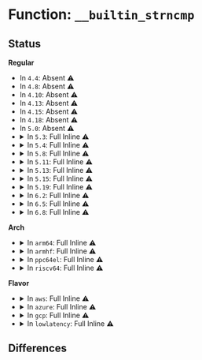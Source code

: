 # Function: <code>__builtin_strncmp</code>

## Status
<b>Regular</b>
<ul>
<li>
In <code>4.4</code>: Absent ⚠️
</li>
<li>
In <code>4.8</code>: Absent ⚠️
</li>
<li>
In <code>4.10</code>: Absent ⚠️
</li>
<li>
In <code>4.13</code>: Absent ⚠️
</li>
<li>
In <code>4.15</code>: Absent ⚠️
</li>
<li>
In <code>4.18</code>: Absent ⚠️
</li>
<li>
In <code>5.0</code>: Absent ⚠️
</li>
<li>
<details>
<summary>In <code>5.3</code>: Full Inline ⚠️</summary>

**Collision:** Unique Global

**Inline:** Full

**Transformation:** False

**Instances:**

```
In None (0)
Location: None
Inline: False
Direct callers:
  - init/do_mounts.c:prepare_namespace
  - init/do_mounts.c:prepare_namespace
  - arch/x86/kernel/setup.c:setup_arch
  - arch/x86/kernel/setup.c:setup_arch
  - arch/x86/kernel/mpparse.c:MP_bus_info
  - arch/x86/kernel/mpparse.c:MP_bus_info
  - arch/x86/kernel/mpparse.c:MP_bus_info
  - arch/x86/mm/pti.c:pti_check_boottime_disable
  - arch/x86/mm/pti.c:pti_check_boottime_disable
  - arch/x86/mm/pti.c:pti_check_boottime_disable
  - arch/x86/pci/mmconfig-shared.c:pci_parse_mcfg
```
</details>
</li>
<li>
<details>
<summary>In <code>5.4</code>: Full Inline ⚠️</summary>

**Collision:** Unique Global

**Inline:** Full

**Transformation:** False

**Instances:**

```
In None (0)
Location: None
Inline: False
Direct callers:
  - init/do_mounts.c:prepare_namespace
  - init/do_mounts.c:prepare_namespace
  - arch/x86/kernel/setup.c:setup_arch
  - arch/x86/kernel/setup.c:setup_arch
  - arch/x86/kernel/mpparse.c:MP_bus_info
  - arch/x86/kernel/mpparse.c:MP_bus_info
  - arch/x86/kernel/mpparse.c:MP_bus_info
  - arch/x86/mm/pti.c:pti_check_boottime_disable
  - arch/x86/mm/pti.c:pti_check_boottime_disable
  - arch/x86/mm/pti.c:pti_check_boottime_disable
  - arch/x86/platform/uv/uv_nmi.c:uv_handle_nmi
  - arch/x86/platform/uv/uv_nmi.c:uv_handle_nmi
  - arch/x86/platform/uv/uv_nmi.c:uv_handle_nmi
  - arch/x86/platform/uv/uv_nmi.c:uv_handle_nmi
  - arch/x86/pci/mmconfig-shared.c:pci_parse_mcfg
```
</details>
</li>
<li>
<details>
<summary>In <code>5.8</code>: Full Inline ⚠️</summary>

**Collision:** Unique Global

**Inline:** Full

**Transformation:** False

**Instances:**

```
In None (0)
Location: None
Inline: False
Direct callers:
  - init/do_mounts.c:prepare_namespace
  - init/do_mounts.c:prepare_namespace
  - arch/x86/kernel/mpparse.c:MP_bus_info
  - arch/x86/kernel/mpparse.c:MP_bus_info
  - arch/x86/kernel/mpparse.c:MP_bus_info
  - arch/x86/kernel/apic/x2apic_uv_x.c:uv_acpi_madt_oem_check
  - arch/x86/kernel/apic/x2apic_uv_x.c:uv_acpi_madt_oem_check
  - arch/x86/kernel/apic/x2apic_uv_x.c:uv_acpi_madt_oem_check
  - arch/x86/kernel/apic/x2apic_uv_x.c:uv_acpi_madt_oem_check
  - arch/x86/kernel/apic/x2apic_uv_x.c:uv_acpi_madt_oem_check
  - arch/x86/mm/pti.c:pti_check_boottime_disable
  - arch/x86/mm/pti.c:pti_check_boottime_disable
  - arch/x86/mm/pti.c:pti_check_boottime_disable
  - arch/x86/platform/uv/uv_nmi.c:uv_handle_nmi
  - arch/x86/platform/uv/uv_nmi.c:uv_handle_nmi
```
</details>
</li>
<li>
<details>
<summary>In <code>5.11</code>: Full Inline ⚠️</summary>

**Collision:** Unique Global

**Inline:** Full

**Transformation:** False

**Instances:**

```
In None (0)
Location: None
Inline: False
Direct callers:
  - init/do_mounts.c:prepare_namespace
  - init/do_mounts.c:prepare_namespace
  - arch/x86/kernel/mpparse.c:MP_bus_info
  - arch/x86/kernel/mpparse.c:MP_bus_info
  - arch/x86/kernel/mpparse.c:MP_bus_info
  - arch/x86/kernel/apic/x2apic_uv_x.c:uv_set_system_type
  - arch/x86/kernel/apic/x2apic_uv_x.c:uv_set_system_type
  - arch/x86/kernel/apic/x2apic_uv_x.c:uv_set_system_type
  - arch/x86/kernel/apic/x2apic_uv_x.c:uv_set_system_type
  - arch/x86/kernel/apic/x2apic_uv_x.c:uv_set_system_type
  - arch/x86/kernel/apic/x2apic_uv_x.c:uv_set_system_type
  - arch/x86/kernel/apic/x2apic_uv_x.c:uv_set_system_type
  - arch/x86/mm/pti.c:pti_check_boottime_disable
  - arch/x86/mm/pti.c:pti_check_boottime_disable
  - arch/x86/mm/pti.c:pti_check_boottime_disable
  - arch/x86/platform/uv/uv_nmi.c:uv_handle_nmi
  - arch/x86/platform/uv/uv_nmi.c:uv_handle_nmi
  - arch/x86/platform/uv/uv_nmi.c:uv_handle_nmi
  - arch/x86/platform/uv/uv_nmi.c:uv_handle_nmi
```
</details>
</li>
<li>
<details>
<summary>In <code>5.13</code>: Full Inline ⚠️</summary>

**Collision:** Unique Global

**Inline:** Full

**Transformation:** False

**Instances:**

```
In None (0)
Location: None
Inline: False
Direct callers:
  - init/do_mounts.c:prepare_namespace
  - init/do_mounts.c:prepare_namespace
  - arch/x86/kernel/mpparse.c:MP_bus_info
  - arch/x86/kernel/mpparse.c:MP_bus_info
  - arch/x86/kernel/mpparse.c:MP_bus_info
  - arch/x86/kernel/apic/x2apic_uv_x.c:uv_set_system_type
  - arch/x86/kernel/apic/x2apic_uv_x.c:uv_set_system_type
  - arch/x86/kernel/apic/x2apic_uv_x.c:uv_set_system_type
  - arch/x86/kernel/apic/x2apic_uv_x.c:uv_set_system_type
  - arch/x86/kernel/apic/x2apic_uv_x.c:uv_set_system_type
  - arch/x86/kernel/apic/x2apic_uv_x.c:uv_set_system_type
  - arch/x86/kernel/apic/x2apic_uv_x.c:uv_set_system_type
  - arch/x86/mm/pti.c:pti_check_boottime_disable
  - arch/x86/mm/pti.c:pti_check_boottime_disable
  - arch/x86/mm/pti.c:pti_check_boottime_disable
  - arch/x86/platform/uv/uv_nmi.c:uv_handle_nmi
  - arch/x86/platform/uv/uv_nmi.c:uv_handle_nmi
  - arch/x86/platform/uv/uv_nmi.c:uv_handle_nmi
  - arch/x86/platform/uv/uv_nmi.c:uv_handle_nmi
  - mm/memory_hotplug.c:add_memory_driver_managed
```
</details>
</li>
<li>
<details>
<summary>In <code>5.15</code>: Full Inline ⚠️</summary>

**Collision:** Unique Global

**Inline:** Full

**Transformation:** False

**Instances:**

```
In None (0)
Location: None
Inline: False
Direct callers:
  - init/do_mounts.c:prepare_namespace
  - init/do_mounts.c:prepare_namespace
  - arch/x86/kernel/mpparse.c:MP_bus_info
  - arch/x86/kernel/mpparse.c:MP_bus_info
  - arch/x86/kernel/mpparse.c:MP_bus_info
  - arch/x86/kernel/apic/x2apic_uv_x.c:uv_set_system_type
  - arch/x86/kernel/apic/x2apic_uv_x.c:uv_set_system_type
  - arch/x86/kernel/apic/x2apic_uv_x.c:uv_set_system_type
  - arch/x86/kernel/apic/x2apic_uv_x.c:uv_set_system_type
  - arch/x86/kernel/apic/x2apic_uv_x.c:uv_set_system_type
  - arch/x86/kernel/apic/x2apic_uv_x.c:uv_set_system_type
  - arch/x86/kernel/apic/x2apic_uv_x.c:uv_set_system_type
  - arch/x86/mm/pti.c:pti_check_boottime_disable
  - arch/x86/mm/pti.c:pti_check_boottime_disable
  - arch/x86/mm/pti.c:pti_check_boottime_disable
  - arch/x86/platform/uv/uv_nmi.c:uv_handle_nmi
  - arch/x86/platform/uv/uv_nmi.c:uv_handle_nmi
  - arch/x86/platform/uv/uv_nmi.c:uv_handle_nmi
  - arch/x86/platform/uv/uv_nmi.c:uv_handle_nmi
  - mm/memory_hotplug.c:add_memory_driver_managed
```
</details>
</li>
<li>
<details>
<summary>In <code>5.19</code>: Full Inline ⚠️</summary>

**Collision:** Unique Global

**Inline:** Full

**Transformation:** False

**Instances:**

```
In None (0)
Location: None
Inline: False
Direct callers:
  - init/do_mounts.c:prepare_namespace
  - init/do_mounts.c:prepare_namespace
  - arch/x86/kernel/mpparse.c:MP_bus_info
  - arch/x86/kernel/mpparse.c:MP_bus_info
  - arch/x86/kernel/mpparse.c:MP_bus_info
  - arch/x86/kernel/apic/x2apic_uv_x.c:uv_set_system_type
  - arch/x86/kernel/apic/x2apic_uv_x.c:uv_set_system_type
  - arch/x86/kernel/apic/x2apic_uv_x.c:uv_set_system_type
  - arch/x86/kernel/apic/x2apic_uv_x.c:uv_set_system_type
  - arch/x86/kernel/apic/x2apic_uv_x.c:uv_set_system_type
  - arch/x86/kernel/apic/x2apic_uv_x.c:uv_set_system_type
  - arch/x86/kernel/apic/x2apic_uv_x.c:uv_set_system_type
  - arch/x86/mm/pti.c:pti_check_boottime_disable
  - arch/x86/mm/pti.c:pti_check_boottime_disable
  - arch/x86/mm/pti.c:pti_check_boottime_disable
  - arch/x86/platform/uv/uv_nmi.c:uv_handle_nmi
  - arch/x86/platform/uv/uv_nmi.c:uv_handle_nmi
  - arch/x86/platform/uv/uv_nmi.c:uv_handle_nmi
  - mm/memory_hotplug.c:add_memory_driver_managed
```
</details>
</li>
<li>
<details>
<summary>In <code>6.2</code>: Full Inline ⚠️</summary>

**Collision:** Unique Global

**Inline:** Full

**Transformation:** False

**Instances:**

```
In None (0)
Location: None
Inline: False
Direct callers:
  - mm/memory_hotplug.c:add_memory_driver_managed
```
</details>
</li>
<li>
<details>
<summary>In <code>6.5</code>: Full Inline ⚠️</summary>

**Collision:** Unique Global

**Inline:** Full

**Transformation:** False

**Instances:**

```
In None (0)
Location: None
Inline: False
Direct callers:
  - mm/memory_hotplug.c:add_memory_driver_managed
```
</details>
</li>
<li>
<details>
<summary>In <code>6.8</code>: Full Inline ⚠️</summary>

**Collision:** Unique Global

**Inline:** Full

**Transformation:** False

**Instances:**

```
In None (0)
Location: None
Inline: False
Direct callers:
  - mm/memory_hotplug.c:add_memory_driver_managed
```
</details>
</li>
</ul>
<b>Arch</b>
<ul>
<li>
<details>
<summary>In <code>arm64</code>: Full Inline ⚠️</summary>

**Collision:** Unique Global

**Inline:** Full

**Transformation:** False

**Instances:**

```
In None (0)
Location: None
Inline: False
Direct callers:
  - init/do_mounts.c:prepare_namespace
  - init/do_mounts.c:prepare_namespace
```
</details>
</li>
<li>
<details>
<summary>In <code>armhf</code>: Full Inline ⚠️</summary>

**Collision:** Unique Global

**Inline:** Full

**Transformation:** False

**Instances:**

```
In None (0)
Location: None
Inline: False
Direct callers:
  - init/do_mounts.c:prepare_namespace
  - init/do_mounts.c:prepare_namespace
  - drivers/gpu/vga/vgaarb.c:vga_arb_write
  - drivers/usb/musb/musb_debugfs.c:musb_test_mode_write
  - drivers/usb/musb/musb_debugfs.c:musb_test_mode_write
```
</details>
</li>
<li>
<details>
<summary>In <code>ppc64el</code>: Full Inline ⚠️</summary>

**Collision:** Unique Global

**Inline:** Full

**Transformation:** False

**Instances:**

```
In None (0)
Location: None
Inline: False
Direct callers:
  - arch/powerpc/kernel/nvram_64.c:nvram_find_partition
  - arch/powerpc/perf/imc-pmu.c:get_event_base_addr
  - kernel/power/main.c:state_store
  - kernel/profile.c:profile_setup
  - kernel/profile.c:profile_setup
  - kernel/module.c:load_module
  - kernel/module.c:post_relocation
  - kernel/module.c:layout_and_allocate
  - kernel/module.c:layout_and_allocate
  - kernel/module.c:module_exit_section
  - kernel/debug/kdb/kdb_main.c:kdb_parse
  - kernel/trace/trace_events.c:f_show
  - kernel/trace/trace_events_hist.c:create_hist_data
  - kernel/trace/trace_events_hist.c:create_hist_data
  - kernel/trace/trace_events_hist.c:create_hist_data
  - kernel/trace/trace_events_hist.c:action_parse
  - kernel/trace/trace_events_hist.c:action_parse
  - kernel/trace/trace_events_hist.c:action_parse
  - kernel/trace/trace_events_hist.c:parse_hist_trigger_attrs
  - kernel/trace/trace_events_hist.c:parse_hist_trigger_attrs
  - kernel/trace/trace_events_hist.c:parse_hist_trigger_attrs
  - kernel/trace/trace_events_hist.c:parse_hist_trigger_attrs
  - kernel/trace/trace_events_hist.c:parse_hist_trigger_attrs
  - kernel/trace/trace_events_hist.c:parse_hist_trigger_attrs
  - kernel/trace/trace_events_hist.c:parse_hist_trigger_attrs
  - kernel/trace/trace_events_hist.c:parse_hist_trigger_attrs
  - kernel/trace/trace_events_hist.c:parse_hist_trigger_attrs
  - kernel/trace/trace_events_hist.c:parse_hist_trigger_attrs
  - kernel/trace/trace_events_hist.c:parse_hist_trigger_attrs
  - kernel/trace/trace_events_hist.c:parse_hist_trigger_attrs
  - kernel/trace/trace_events_hist.c:synth_event_create
  - mm/swap_state.c:vma_ra_enabled_store
  - mm/swap_state.c:vma_ra_enabled_store
  - fs/xattr.c:simple_xattr_list
  - fs/xattr.c:vfs_getxattr
  - fs/xattr.c:__vfs_setxattr_noperm
  - fs/xattr.c:xattr_permission
  - fs/xattr.c:xattr_permission
  - fs/xattr.c:xattr_permission
  - fs/xattr.c:xattr_permission
  - fs/fat/dir.c:fat_scan
  - fs/fat/dir.c:fat_dir_empty
  - fs/fat/dir.c:fat_dir_empty
  - fs/fat/dir.c:fat_get_dotdot_entry
  - fs/fat/inode.c:fat_fill_inode
  - fs/ecryptfs/crypto.c:ecryptfs_decode_and_decrypt_filename
  - security/keys/encrypted-keys/encrypted.c:valid_master_desc
  - security/keys/encrypted-keys/encrypted.c:valid_master_desc
  - security/commoncap.c:cap_inode_removexattr
  - security/commoncap.c:cap_inode_setxattr
  - security/selinux/ss/services.c:security_ib_endport_sid
  - security/smack/smack_lsm.c:smack_inode_setxattr
  - security/tomoyo/common.c:tomoyo_write_control
  - security/tomoyo/common.c:tomoyo_write_control
  - security/tomoyo/common.c:tomoyo_parse_policy
  - security/tomoyo/common.c:tomoyo_write_domain
  - security/tomoyo/common.c:tomoyo_write_domain
  - security/tomoyo/common.c:tomoyo_find_yesno
  - security/tomoyo/condition.c:tomoyo_get_condition
  - security/tomoyo/condition.c:tomoyo_get_condition
  - security/tomoyo/util.c:tomoyo_file_matches_pattern2
  - security/integrity/digsig_asymmetric.c:integrity_kernel_module_request
  - security/integrity/evm/evm_secfs.c:evm_write_xattrs
  - security/integrity/evm/evm_posix_acl.c:posix_xattr_acl
  - security/integrity/evm/evm_posix_acl.c:posix_xattr_acl
  - block/elevator.c:elv_iosched_store
  - block/blk-sysfs.c:queue_wc_store
  - block/blk-sysfs.c:queue_wc_store
  - block/blk-sysfs.c:queue_wc_store
  - block/partitions/ldm.c:ldm_validate_tocblocks
  - block/partitions/ldm.c:ldm_validate_tocblocks
  - block/blk-iocost.c:ioc_weight_write
  - block/cmdline-parser.c:cmdline_parts_find
  - drivers/pci/pci.c:pci_dev_str_match
  - drivers/video/fbdev/core/fb_cmdline.c:fb_get_options
  - drivers/video/fbdev/core/fbmon.c:check_edid
  - drivers/tty/serial/serial_core.c:uart_parse_earlycon
  - drivers/tty/serial/serial_core.c:uart_parse_earlycon
  - drivers/tty/serial/serial_core.c:uart_parse_earlycon
  - drivers/tty/serial/serial_core.c:uart_parse_earlycon
  - drivers/tty/serial/serial_core.c:uart_parse_earlycon
  - drivers/tty/serial/8250/8250_core.c:univ8250_console_match
  - drivers/mfd/htc-i2cpld.c:htcpld_chip_get
  - drivers/mfd/htc-i2cpld.c:htcpld_chip_get
  - drivers/nvdimm/dimm_devs.c:alias_dpa_busy
  - drivers/nvdimm/label.c:nd_pmem_namespace_label_update
  - drivers/nvdimm/claim.c:nd_namespace_store
  - drivers/scsi/scsi_scan.c:scsi_add_lun
  - drivers/scsi/scsi_sysfs.c:sdev_store_dh_state
  - drivers/scsi/scsi_sysfs.c:sdev_store_dh_state
  - drivers/scsi/scsi_proc.c:proc_scsi_write
  - drivers/scsi/scsi_proc.c:proc_scsi_write
  - drivers/scsi/sd.c:cache_type_store
  - drivers/ata/libata-scsi.c:ata_scsiop_inq_std
  - drivers/usb/core/sysfs.c:level_store
  - drivers/usb/core/devio.c:proc_disconnect_claim
  - drivers/usb/core/devio.c:proc_disconnect_claim
  - drivers/usb/core/devio.c:proc_disconnect_claim
  - drivers/usb/core/devio.c:proc_disconnect_claim
  - drivers/usb/core/port.c:usb3_lpm_permit_store
  - drivers/usb/host/xhci-dbgcap.c:dbc_store
  - drivers/usb/host/xhci-dbgcap.c:dbc_store
  - drivers/thermal/thermal_sysfs.c:mode_store
  - drivers/thermal/thermal_sysfs.c:mode_store
  - drivers/md/md.c:sync_max_store
  - drivers/md/md.c:sync_min_store
  - drivers/md/md.c:slot_store
  - drivers/md/md-bitmap.c:can_clear_store
  - drivers/md/md-bitmap.c:can_clear_store
  - drivers/md/md-bitmap.c:metadata_store
  - drivers/md/md-bitmap.c:metadata_store
  - drivers/md/md-bitmap.c:metadata_store
  - drivers/md/dm-table.c:device_no_partial_completion
  - drivers/mmc/core/mmc.c:mmc_decode_ext_csd
  - drivers/mmc/core/sdio.c:mmc_sdio_init_card
  - drivers/of/kobj.c:__of_add_property_sysfs
  - drivers/devfreq/devfreq.c:devfreq_remove_governor
  - drivers/devfreq/devfreq.c:devfreq_add_governor
  - net/core/dev.c:dev_change_name
  - net/core/dev.c:dev_alloc_name_ns
  - net/core/dev.c:dev_get_by_name_rcu
  - net/core/dev.c:__dev_get_by_name
  - net/core/drop_monitor.c:net_dm_hw_summary_probe
  - lib/kobject_uevent.c:kobject_uevent_env
```
</details>
</li>
<li>
<details>
<summary>In <code>riscv64</code>: Full Inline ⚠️</summary>

**Collision:** Unique Global

**Inline:** Full

**Transformation:** False

**Instances:**

```
In None (0)
Location: None
Inline: False
Direct callers:
  - init/do_mounts.c:prepare_namespace
  - init/do_mounts.c:prepare_namespace
  - drivers/gpu/vga/vgaarb.c:vga_arb_write
```
</details>
</li>
</ul>
<b>Flavor</b>
<ul>
<li>
<details>
<summary>In <code>aws</code>: Full Inline ⚠️</summary>

**Collision:** Unique Global

**Inline:** Full

**Transformation:** False

**Instances:**

```
In None (0)
Location: None
Inline: False
Direct callers:
  - init/do_mounts.c:prepare_namespace
  - init/do_mounts.c:prepare_namespace
  - arch/x86/kernel/setup.c:setup_arch
  - arch/x86/kernel/setup.c:setup_arch
  - arch/x86/kernel/mpparse.c:MP_bus_info
  - arch/x86/kernel/mpparse.c:MP_bus_info
  - arch/x86/kernel/mpparse.c:MP_bus_info
  - arch/x86/mm/pti.c:pti_check_boottime_disable
  - arch/x86/mm/pti.c:pti_check_boottime_disable
  - arch/x86/mm/pti.c:pti_check_boottime_disable
  - arch/x86/pci/mmconfig-shared.c:pci_parse_mcfg
```
</details>
</li>
<li>
<details>
<summary>In <code>azure</code>: Full Inline ⚠️</summary>

**Collision:** Unique Global

**Inline:** Full

**Transformation:** False

**Instances:**

```
In None (0)
Location: None
Inline: False
Direct callers:
  - init/do_mounts.c:prepare_namespace
  - init/do_mounts.c:prepare_namespace
  - arch/x86/kernel/setup.c:setup_arch
  - arch/x86/kernel/setup.c:setup_arch
  - arch/x86/kernel/mpparse.c:MP_bus_info
  - arch/x86/kernel/mpparse.c:MP_bus_info
  - arch/x86/kernel/mpparse.c:MP_bus_info
  - arch/x86/mm/pti.c:pti_check_boottime_disable
  - arch/x86/mm/pti.c:pti_check_boottime_disable
  - arch/x86/mm/pti.c:pti_check_boottime_disable
  - arch/x86/pci/mmconfig-shared.c:pci_parse_mcfg
```
</details>
</li>
<li>
<details>
<summary>In <code>gcp</code>: Full Inline ⚠️</summary>

**Collision:** Unique Global

**Inline:** Full

**Transformation:** False

**Instances:**

```
In None (0)
Location: None
Inline: False
Direct callers:
  - init/do_mounts.c:prepare_namespace
  - init/do_mounts.c:prepare_namespace
  - arch/x86/kernel/setup.c:setup_arch
  - arch/x86/kernel/setup.c:setup_arch
  - arch/x86/kernel/mpparse.c:MP_bus_info
  - arch/x86/kernel/mpparse.c:MP_bus_info
  - arch/x86/kernel/mpparse.c:MP_bus_info
  - arch/x86/mm/pti.c:pti_check_boottime_disable
  - arch/x86/mm/pti.c:pti_check_boottime_disable
  - arch/x86/mm/pti.c:pti_check_boottime_disable
  - arch/x86/pci/mmconfig-shared.c:pci_parse_mcfg
```
</details>
</li>
<li>
<details>
<summary>In <code>lowlatency</code>: Full Inline ⚠️</summary>

**Collision:** Unique Global

**Inline:** Full

**Transformation:** False

**Instances:**

```
In None (0)
Location: None
Inline: False
Direct callers:
  - init/do_mounts.c:prepare_namespace
  - init/do_mounts.c:prepare_namespace
  - arch/x86/kernel/setup.c:setup_arch
  - arch/x86/kernel/setup.c:setup_arch
  - arch/x86/kernel/mpparse.c:MP_bus_info
  - arch/x86/kernel/mpparse.c:MP_bus_info
  - arch/x86/kernel/mpparse.c:MP_bus_info
  - arch/x86/mm/pti.c:pti_check_boottime_disable
  - arch/x86/mm/pti.c:pti_check_boottime_disable
  - arch/x86/mm/pti.c:pti_check_boottime_disable
  - arch/x86/platform/uv/uv_nmi.c:uv_handle_nmi
  - arch/x86/platform/uv/uv_nmi.c:uv_handle_nmi
  - arch/x86/platform/uv/uv_nmi.c:uv_handle_nmi
  - arch/x86/platform/uv/uv_nmi.c:uv_handle_nmi
  - arch/x86/pci/mmconfig-shared.c:pci_parse_mcfg
```
</details>
</li>
</ul>

## Differences

